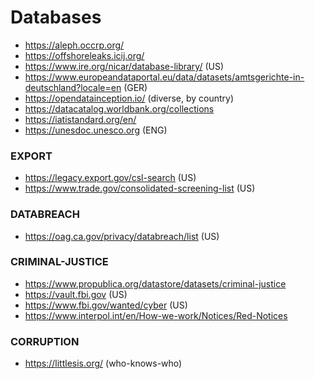 # Databases

- https://aleph.occrp.org/
- https://offshoreleaks.icij.org/
- https://www.ire.org/nicar/database-library/ (US)
- https://www.europeandataportal.eu/data/datasets/amtsgerichte-in-deutschland?locale=en (GER)
- https://opendatainception.io/ (diverse, by country)
- https://datacatalog.worldbank.org/collections
- https://iatistandard.org/en/
- https://unesdoc.unesco.org (ENG)

### EXPORT
- https://legacy.export.gov/csl-search (US)
- https://www.trade.gov/consolidated-screening-list (US)

### DATABREACH
- https://oag.ca.gov/privacy/databreach/list (US)

### CRIMINAL-JUSTICE
- https://www.propublica.org/datastore/datasets/criminal-justice
- https://vault.fbi.gov (US)
- https://www.fbi.gov/wanted/cyber (US)
- https://www.interpol.int/en/How-we-work/Notices/Red-Notices 

### CORRUPTION
- https://littlesis.org/ (who-knows-who)
